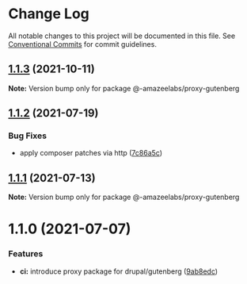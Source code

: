 # Change Log

All notable changes to this project will be documented in this file.
See [Conventional Commits](https://conventionalcommits.org) for commit guidelines.

## [1.1.3](https://github.com/AmazeeLabs/silverback-mono/compare/@-amazeelabs/proxy-gutenberg@1.1.2...@-amazeelabs/proxy-gutenberg@1.1.3) (2021-10-11)

**Note:** Version bump only for package @-amazeelabs/proxy-gutenberg





## [1.1.2](https://github.com/AmazeeLabs/silverback-mono/compare/@-amazeelabs/proxy-gutenberg@1.1.1...@-amazeelabs/proxy-gutenberg@1.1.2) (2021-07-19)


### Bug Fixes

* apply composer patches via http ([7c86a5c](https://github.com/AmazeeLabs/silverback-mono/commit/7c86a5c31648e8348c7b21b9d0af4784e4040302))





## [1.1.1](https://github.com/AmazeeLabs/silverback-mono/compare/@-amazeelabs/proxy-gutenberg@1.1.0...@-amazeelabs/proxy-gutenberg@1.1.1) (2021-07-13)

**Note:** Version bump only for package @-amazeelabs/proxy-gutenberg





# 1.1.0 (2021-07-07)


### Features

* **ci:** introduce proxy package for drupal/gutenberg ([9ab8edc](https://github.com/AmazeeLabs/silverback-mono/commit/9ab8edc238e677e5abe021b43639c3ca2882a408))
